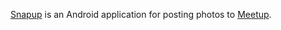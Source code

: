 [Snapup][1] is an Android application for posting photos to [Meetup][2].

[1]: http://github.com/meetup/snapup
[2]: http://www.meetup.com/